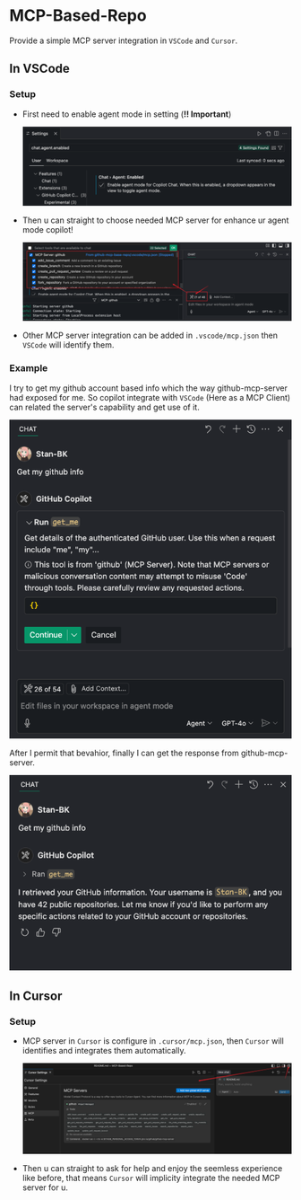 # MCP-Based-Repo

Provide a simple MCP server integration in `VSCode` and `Cursor`.

## In VSCode

### Setup
- First need to enable agent mode in setting (**!! Important**)

    ![alt text](./example_assets/image.png)

- Then u can straight to choose needed MCP server for enhance ur agent mode copilot!

    ![alt text](./example_assets/image-1.png)

- Other MCP server integration can be added in `.vscode/mcp.json` then `VSCode` will identify them.

### Example
I try to get my github account based info which the way github-mcp-server had exposed for me. So copilot integrate with `VSCode` (Here as a MCP Client) can related the server's capability and get use of it.

![alt text](./example_assets/image-2.png)

After I permit that bevahior, finally I can get the response from github-mcp-server.

![alt text](./example_assets/image-3.png)

## In Cursor

### Setup
- MCP server in `Cursor` is configure in `.cursor/mcp.json`, then `Cursor` will identifies and integrates them automatically.

  ![alt text](./example_assets/image-4.png)

- Then u can straight to ask for help and enjoy the seemless experience like before, that means `Cursor` will implicity integrate the needed MCP server for u.
